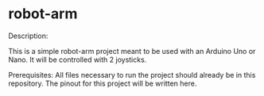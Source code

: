 # robot-arm

Description:

This is a simple robot-arm project meant to be used with an Arduino Uno or Nano.
It will be controlled with 2 joysticks.

Prerequisites: 
All files necessary to run the project should already be in this repository.
The pinout for this project will be written here.